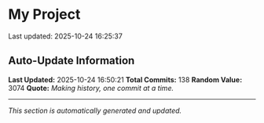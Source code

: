 # My Project


Last updated: 2025-10-24 16:25:37

















































































































































































































































































































































































































































































































































## Auto-Update Information

**Last Updated:** 2025-10-24 16:50:21
**Total Commits:** 138
**Random Value:** 3074
**Quote:** _Making history, one commit at a time._

---
_This section is automatically generated and updated._